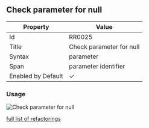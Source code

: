 ## Check parameter for null

| Property           | Value                    |
| ------------------ | ------------------------ |
| Id                 | RR0025                   |
| Title              | Check parameter for null |
| Syntax             | parameter                |
| Span               | parameter identifier     |
| Enabled by Default | &#x2713;                 |

### Usage

![Check parameter for null](../../images/refactorings/CheckParameterForNull.png)

[full list of refactorings](Refactorings.md)